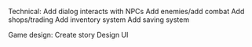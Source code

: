 Technical:
Add dialog interacts with NPCs
Add enemies/add combat
Add shops/trading
Add inventory system
Add saving system

Game design:
Create story
Design UI

